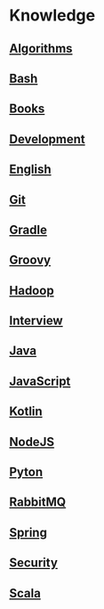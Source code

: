 # Knowledge
## [Algorithms](algorithms/README.md)
## [Bash](bash/README.md)
## [Books](books/README.md)
## [Development](development/README.md)
## [English](english/README.md)
## [Git](git/README.md)
## [Gradle](gradle/README.md)
## [Groovy](groovy/README.md)
## [Hadoop](hadoop/README.md)
## [Interview](interview/README.md)
## [Java](java/README.md)
## [JavaScript](js/README.md)
## [Kotlin](kotlin/README.md)
## [NodeJS](nodejs/README.md)
## [Pyton](python/README.md)
## [RabbitMQ](rabbitmq/README.md)
## [Spring](spring/README.md)
## [Security](security/README.md)
## [Scala](scala/README.md)
